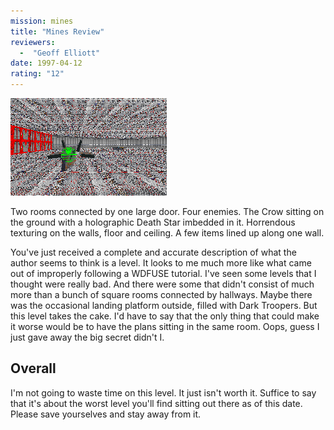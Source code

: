 ```yaml
---
mission: mines
title: "Mines Review"
reviewers: 
  -  "Geoff Elliott"
date: 1997-04-12
rating: "12"
---
```


![Mines screenshot](./mines.png "This is the more interesting half of the 'level'.")

Two rooms connected by one large door. Four enemies. The Crow sitting on the ground with a holographic Death Star imbedded in it. Horrendous texturing on the walls, floor and ceiling. A few items lined up along one wall.

You've just received a complete and accurate description of what the author seems to think is a level. It looks to me much more like what came out of improperly following a WDFUSE tutorial. I've seen some levels that I thought were really bad. And there were some that didn't consist of much more than a bunch of square rooms connected by hallways. Maybe there was the occasional landing platform outside, filled with Dark Troopers. But this level takes the cake. I'd have to say that the only thing that could make it worse would be to have the plans sitting in the same room. Oops, guess I just gave away the big secret didn't I.

## Overall

I'm not going to waste time on this level. It just isn't worth it. Suffice to say that it's about the worst level you'll find sitting out there as of this date. Please save yourselves and stay away from it.